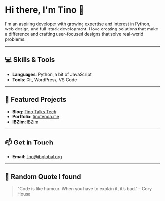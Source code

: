 # Hi there, I'm Tino 👋

I'm an aspiring developer with growing expertise and interest in Python, web design, and full-stack development. I love creating solutions that make a difference and crafting user-focused designs that solve real-world problems.

---

## 💻 Skills & Tools
- **Languages**: Python, a bit of JavaScript
- **Tools**: Git, WordPress, VS Code

---

## 🚀 Featured Projects
- **Blog**: [Tino Talks Tech](https://tinotenda.co)  
- **Portfolio**: [tinotenda.me](https://tinotenda.me)
-  **IBZim**: [IBZim](https://ibzim.com)

---

## 📫 Get in Touch   
- **Email**: [tino@ibglobal.org](mailto:tino@ibglobal.org)

---

## 🌟 Random Quote I found
> "Code is like humour. When you have to explain it, it’s bad." – Cory House
